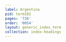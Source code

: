 ```yaml
---
label: Argentina
pid: term182
pages: '726'
order: '0054'
layout: generic_index_term
collection: index-headings
---
```

